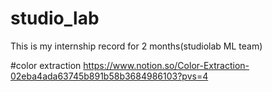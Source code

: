 # studio_lab
This is my internship record for 2 months(studiolab ML team)

#color extraction
<https://www.notion.so/Color-Extraction-02eba4ada63745b891b58b3684986103?pvs=4>
